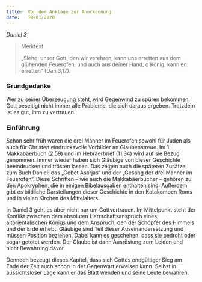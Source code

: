 ```yaml
---
title:  Von der Anklage zur Anerkennung
date:   18/01/2020
---
```


_Daniel 3_

> <p>Merktext</p>
> „Siehe, unser Gott, den wir verehren, kann uns erretten aus dem glühenden Feuerofen, und auch aus deiner Hand, o König, kann er erretten“ (Dan 3,17).

### Grundgedanke

Wer zu seiner Überzeugung steht, wird Gegenwind zu spüren bekommen. Gott beseitigt nicht immer alle Probleme, die sich daraus ergeben. Trotzdem ist es gut, ihm zu vertrauen.

### Einführung

Schon sehr früh waren die drei Männer im Feuerofen sowohl für Juden als auch für Christen eindrucksvolle Vorbilder an Glaubenstreue. Im 1. Makkabäerbuch (2,59) und im Hebräerbrief (11,34) wird auf sie Bezug genommen. Immer wieder haben sich Gläubige von dieser Geschichte beeindrucken und trösten lassen. Das zeigen auch die späteren Zusätze zum Buch Daniel: das „Gebet Asarjas“ und der „Gesang der drei Männer im Feuerofen“. Diese Schriften – wie auch die Makkabäerbücher – gehören zu den Apokryphen, die in einigen Bibelausgaben enthalten sind. Außerdem gibt es bildliche Darstellungen dieser Geschichte in den Katakomben Roms und in vielen Kirchen des Mittelalters.

In Daniel 3 geht es aber nicht nur um Gottvertrauen. Im Mittelpunkt steht der Konflikt zwischen dem absoluten Herrschaftsanspruch eines altorientalischen Königs und dem Anspruch, den der Schöpfer des Himmels und der Erde erhebt. Gläubige sind Teil dieser Auseinandersetzung und müssen Position beziehen. Dabei kann es geschehen, dass sie bedroht oder sogar getötet werden. Der Glaube ist dann Ausrüstung zum Leiden und nicht Bewahrung davor.

Dennoch bezeugt dieses Kapitel, dass sich Gottes endgültiger Sieg am Ende der Zeit auch schon in der Gegenwart erweisen kann. Selbst in aussichtsloser Lage kann er das Blatt wenden und seine Leute bewahren.